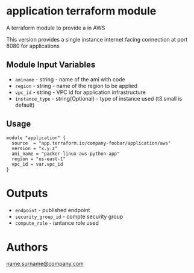 application terraform module
===========

A terraform module to provide a <application infrastructure> in AWS

This version provides a single instance internet facing connection at port 8080 for applications

Module Input Variables
----------------------

- `aminame` - string - name of the ami with code
- `region` - string - name of the region to be applied
- `vpc_id` - string - VPC id for application infrastructure
- `instance_type` - string(Optional) - type of instance used (t3.small is default)



Usage
-----

```hcl
module "application" {
  source  = "app.terraform.io/company-foobar/application/aws"
  version = "x.y.z"
  ami_name = "packer-linux-aws-python-app"
  region = "us-east-1"
  vpc_id = var.vpc_id
}
```


Outputs
=======

 - `endpoint` - published endpoint
 - `security_group_id` - compte security group
 - `compute_role` - isntance role used


Authors
=======

name.surname@company.com